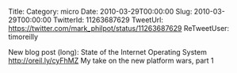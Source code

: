 Title: 
Category: micro
Date: 2010-03-29T00:00:00
Slug: 2010-03-29T00:00:00
TwitterId: 11263687629
TweetUrl: https://twitter.com/mark_philpot/status/11263687629
ReTweetUser: timoreilly

<i class="fa fa-retweet" aria-hidden="true"></i> New blog post (long): State of the Internet Operating System http://oreil.ly/cyFhMZ My take on the new platform wars, part 1
